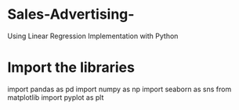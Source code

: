 # Sales-Advertising-
Using Linear Regression Implementation with Python

# Import the libraries
import pandas as pd
import numpy as np
import seaborn as sns
from matplotlib import pyplot as plt
